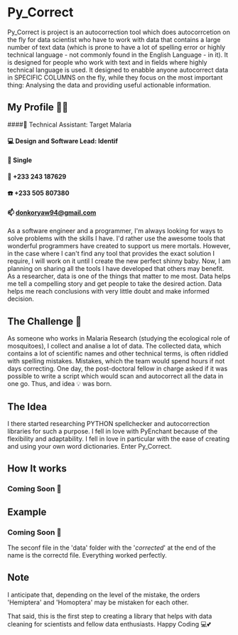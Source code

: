 # Py_Correct

Py_Correct is project is an autocorrection tool which does autocorrcetion on the fly for data scientist who have to work with data that contains a large number of text data (which is prone to have a lot of spelling error or highly technical language - not commonly found in the English Language - in it). It is designed for people who work with text and in fields where highly technical language is used. It designed to enabble anyone autocorrect data in SPECIFIC COLUMNS on the fly, while they focus on the most important thing: Analysing the data and providing useful actionable information.

## My Profile 👨‍💻
####🔬 Technical Assistant: Target Malaria
#### 💻 Design and Software Lead: Identif
#### 💏 Single
#### 📱 +233 243 187629
#### ☎️ +233 505 807380
#### 📫 donkoryaw94@gmail.com

As a software engineer and a programmer, I'm always looking for ways to solve problems with the skills I have. I'd rather use the awesome tools that wonderful programmers have created to support us mere mortals. However, in the case where I can't find any tool that provides the exact solution I require, I will work on it until I create the new perfect shinny baby. Now, I am planning on sharing all the tools I have developed that others may benefit. As a researcher, data is one of the things that matter to me most. Data helps me tell a compelling story and get people to take the desired action. Data helps me reach conclusions with very little doubt and make informed decision.

## The Challenge 💭
As someone who works in Malaria Research (studying the ecological role of mosquitoes), I collect and analise a lot of data. The collected data, which contains a lot of scientific names and other technical terms, is often riddled with spelling mistakes. Mistakes, which the team would spend hours if not days correcting. One day, the post-doctoral fellow in charge asked if it was possible to write a script which would scan and autocorrect all the data in one go. Thus, and idea 💡 was born.

## The Idea
I there started researching PYTHON spellchecker and autocorrection libraries for such a purpose. I fell in love with PyEnchant because of the flexibility and adaptability. I fell in love in particular with the ease of creating and using your own word dictionaries. Enter Py_Correct. 

## How It works
### Coming Soon 🚧

## Example 
### Coming Soon 🚧


The seconf file in the 'data' folder with the '_corrected_' at the end of the name is the correctd file. Everything worked perfectly.

## Note
I anticipate that, depending on the level of the mistake, the orders 'Hemiptera' and 'Homoptera' may be mistaken for each other. 

That said, this is the first step to creating a library that helps with data cleaning for scientists and fellow data enthusiasts. Happy Coding 💻💕

